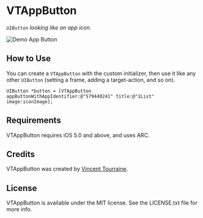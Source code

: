 # VTAppButton

_`UIButton` looking like an app icon._

![Demo App Button](http://vtourraine.github.io/VTAppButton/img/VTAppButton-Demo.png)

## How to Use

You can create a `VTAppButton` with the custom initializer, then use it like any other `UIButton` (setting a frame, adding a target-action, and so on).

``` objc
UIButton *button = [VTAppButton appButtonWithAppIdentifier:@"579440241" title:@"1List" image:iconImage];
```

## Requirements

VTAppButton requires iOS 5.0 and above, and uses ARC.


## Credits

VTAppButton was created by [Vincent Tourraine](http://www.vtourraine.net).


## License

VTAppButton is available under the MIT license. See the LICENSE.txt file for more info.

